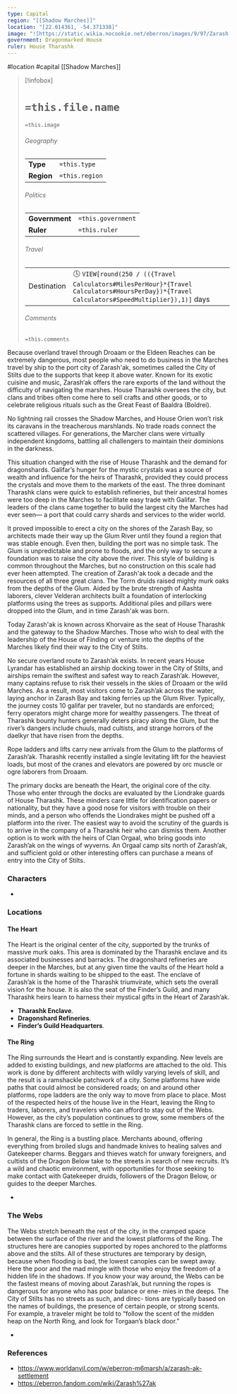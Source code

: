 ```yaml
---
type: Capital
region: "[[Shadow Marches]]"
location: "[22.014361, -54.371338]"
image: "![https://static.wikia.nocookie.net/eberron/images/9/97/Zarash.jpg|250](https://static.wikia.nocookie.net/eberron/images/9/97/Zarash.jpg)"
government: Dragonmarked House
ruler: House Tharashk
---
```

 #location #capital [[Shadow Marches]]

> [!infobox]
> # `=this.file.name`
> `=this.image`
> ###### Geography
> |  |  |
> | ---- | ---- |
> | **Type** | `=this.type` |
> | **Region** | `=this.region` |
> ###### Politics
> |  |  |
> | ---- | ---- |
> | **Government** | `=this.government` |
> | **Ruler** | `=this.ruler` |
> ###### Travel
> |  |  |
> | ---- | ---- |
> | Destination | 🕓 `VIEW[round(250 / (({Travel Calculators#MilesPerHour}*{Travel Calculators#HoursPerDay})*{Travel Calculators#SpeedMultiplier}),1)]` days |
> ###### Comments
> `=this.comments`

Because overland travel through Droaam or the Eldeen Reaches can be extremely dangerous, most people who need to do business in the Marches travel by ship to the port city of Zarash'ak, sometimes called the City of Stilts due to the supports that keep it above water. Known for its exotic cuisine and music, Zarash‘ak offers the rare exports of the land without the difficulty of navigating the marshes. House Tharashk oversees the city, but clans and tribes often come here to sell crafts and other goods, or to celebrate religious rituals such as the Great Feast of Baaldra (Boldrei).

No lightning rail crosses the Shadow Marches, and House Orien won’t risk its caravans in the treacherous marshlands. No trade roads connect the scattered villages. For generations, the Marcher clans were virtually independent kingdoms, battling all challengers to maintain their dominions in the darkness.
 
This situation changed with the rise of House Tharashk and the demand for dragonshards. Galifar’s hunger for the mystic crystals was a source of wealth and influence for the heirs of Tharashk, provided they could process the crystals and move them to the markets of the east. The three dominant Tharashk clans were quick to establish refineries, but their ancestral homes were too deep in the Marches to facilitate easy trade with Galifar. The leaders of the clans came together to build the largest city the Marches had ever seen— a port that could carry shards and services to the wider world.
 
It proved impossible to erect a city on the shores of the Zarash Bay, so architects made their way up the Glum River until they found a region that was stable enough. Even then, building the port was no simple task. The Glum is unpredictable and prone to floods, and the only way to secure a foundation was to raise the city above the river. This style of building is common throughout the Marches, but no construction on this scale had ever heen attempted. The creation of Zarash'ak took a decade and the resources of all three great clans. The Torrn druids raised mighty murk oaks from the depths of the Glum. Aided by the brute strength of Aashta laborers, clever Velderan architects built a foundation of interlocking platforms using the trees as supports. Additional piles and pillars were dropped into the Glum, and in time Zarash'ak was born.
 
Today Zarash'ak is known across Khorvaire as the seat of House Tharashk and the gateway to the Shadow Marches. Those who wish to deal with the leadership of the House of Finding or venture into the depths of the Marches likely find their way to the City of Stilts.

No secure overland route to Zarash’ak exists. In recent years House Lyrandar has established an airship docking tower in the City of Stilts, and airships remain the swiftest and safest way to reach Zarash’ak. However, many captains refuse to risk their vessels in the skies of Droaam or the wild Marches. As a result, most visitors come to Zarash’ak across the water, laying anchor in Zarash Bay and taking ferries up the Glum River. Typically, the journey costs 10 galifar per traveler, but no standards are enforced; ferry operators might charge more for wealthy passengers. The threat of Tharashk bounty hunters generally deters piracy along the Glum, but the river’s dangers include chuuls, mad cultists, and strange horrors of the daelkyr that have risen from the depths.

Rope ladders and lifts carry new arrivals from the Glum to the platforms of Zarash’ak. Tharashk recently installed a single levitating lift for the heaviest loads, but most of the cranes and elevators are powered by orc muscle or ogre laborers from Droaam.
 
The primary docks are beneath the Heart, the original core of the city. Those who enter through the docks are evaluated by the Liondrake guards of House Tharashk. These minders care little for identification papers or nationality, but they have a good nose for visitors with trouble on their minds, and a person who offends the Liondrakes might be pushed off a platform into the river. The easiest way to avoid the scrutiny of the guards is to arrive in the company of a Tharashk heir who can dismiss them. Another option is to work with the heirs of Clan Orgaal, who bring goods into Zarash’ak on the wings of wyverns. An Orgaal camp sits north of Zarash’ak, and sufficient gold or other interesting offers can purchase a means of entry into the City of Stilts.
 

### Characters

- 

### Locations

#### The Heart

The Heart is the original center of the city, supported by the trunks of massive murk oaks. This area is dominated by the Tharashk enclave and its associated businesses and barracks. The dragonshard refineries are deeper in the Marches, but at any given time the vaults of the Heart hold a fortune in shards waiting to be shipped to the east. The enclave of Zarash’ak is the home of the Tharashk triumvirate, which sets the overall vision for the house. It is also the seat of the Finder’s Guild, and many Tharashk heirs learn to harness their mystical gifts in the Heart of Zarash’ak.

- **Tharashk Enclave**. 
- **Dragonshard Refineries**. 
- **Finder’s Guild Headquarters**. 

#### The Ring

The Ring surrounds the Heart and is constantly expanding. New levels are added to existing buildings, and new platforms are attached to the old. This work is done by different architects with wildly varying levels of skill, and the result is a ramshackle patchwork of a city. Some platforms have wide paths that could almost be considered roads; on and around other platforms, rope ladders are the only way to move from place to place. Most of the respected heirs of the house live in the Heart, leaving the Ring to traders, laborers, and travelers who can afford to stay out of the Webs. However, as the city’s population continues to grow, some members of the Tharashk clans are forced to settle in the Ring.
 
In general, the Ring is a bustling place. Merchants abound, offering everything from broiled slugs and handmade knives to healing salves and Gatekeeper charms. Beggars and thieves watch for unwary foreigners, and cultists of the Dragon Below take to the streets in search of new recruits. It’s a wild and chaotic environment, with opportunities for those seeking to make contact with Gatekeeper druids, followers of the Dragon Below, or guides to the deeper Marches.

- 

### The Webs

The Webs stretch beneath the rest of the city, in the cramped space between the surface of the river and the lowest platforms of the Ring. The structures here are canopies supported by ropes anchored to the platforms above and the stilts. All of these structures are temporary by design, because when flooding is bad, the lowest canopies can be swept away. Here the poor and the mad mingle with those who enjoy the freedom of a hidden life in the shadows. If you know your way around, the Webs can be the fastest means of moving about Zarash’ak, but running the ropes is dangerous for anyone who has poor balance or ene- mies in the deeps. The City of Stilts has no streets as such, and direc- tions are typically based on the names of buildings, the presence of certain people, or strong scents. For example, a traveler might be told to “follow the scent of the midden heap on the North Ring, and look for Torgaan’s black door.”

- 

### References

* https://www.worldanvil.com/w/eberron-m6marsh/a/zarash-ak-settlement
* https://eberron.fandom.com/wiki/Zarash%27ak

